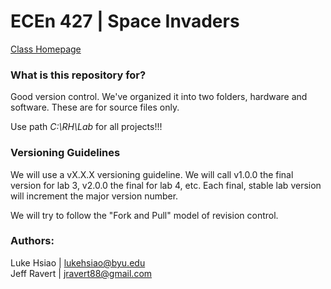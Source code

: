 # ECEn 427 | Space Invaders #

[Class Homepage](http://ee427plblabs.groups.et.byu.net/wiki/doku.php?id=start)


### What is this repository for? ###

Good version control.  We've organized it into two folders, hardware and software.  These are for source files only.

Use path *C:\RH\Lab* for all projects!!!

### Versioning Guidelines ###
We will use a vX.X.X versioning guideline.  We will call v1.0.0 the final version for lab 3, v2.0.0 the final for lab 4, etc.  Each final, stable lab version will increment the major version number. 

We will try to follow the "Fork and Pull" model of revision control.

### Authors: ###
Luke Hsiao | lukehsiao@byu.edu  
Jeff Ravert | jravert88@gmail.com 